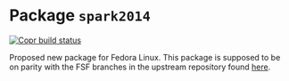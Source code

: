 # Package `spark2014`

[![Copr build status](https://copr.fedorainfracloud.org/coprs/dvraaij/ada/package/spark2014/status_image/last_build.png)](https://copr.fedorainfracloud.org/coprs/dvraaij/ada/package/spark2014/)

Proposed new package for Fedora Linux. This package is supposed to be on parity with the FSF branches in the upstream repository found [here](https://github.com/AdaCore/spark2014).